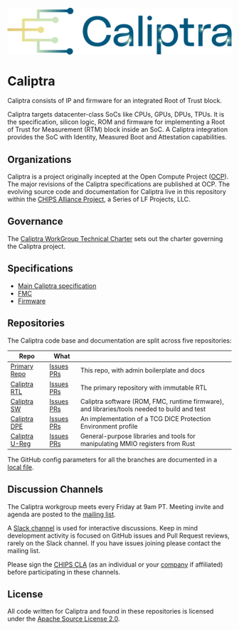 ![Caliptra Logo](doc/images/logo/Caliptra_logo_large.png)

# Caliptra

Caliptra consists of IP and firmware for an integrated Root of Trust block.

Caliptra targets datacenter-class SoCs like CPUs, GPUs, DPUs, TPUs. It is the
specification, silicon logic, ROM and firmware for implementing a Root of Trust
for Measurement (RTM) block inside an SoC. A Caliptra integration provides the
SoC with Identity, Measured Boot and Attestation capabilities.

## Organizations

Caliptra is a project originally incepted at the Open Compute Project
([OCP](https://www.opencompute.org/)).  The major revisions of the Caliptra
specifications are published at OCP. The evolving source code and documentation
for Caliptra live in this repository within the [CHIPS Alliance
Project](https://chipsalliance.org/), a Series of LF Projects, LLC.

## Governance

The [Caliptra WorkGroup Technical Charter](Caliptra_WG_Technical_Charter.md)
sets out the charter governing the Caliptra project.

## Specifications

* [Main Caliptra specification](doc/Caliptra.md)
* [FMC](https://github.com/chipsalliance/caliptra-sw/tree/main/fmc#readme)
* [Firmware]()

## Repositories

The Caliptra code base and documentation are split across five repositories:

| Repo | What |      |
| ---- | ---- | ---- |
| [Primary Repo](https://github.com/chipsalliance/caliptra)        | [Issues](https://github.com/chipsalliance/caliptra/issues) [PRs](https://github.com/chipsalliance/caliptra/pulls) |This repo, with admin boilerplate and docs |
| [Caliptra RTL](https://github.com/chipsalliance/caliptra-rtl)    | [Issues](https://github.com/chipsalliance/caliptra-rtl/issues) [PRs](https://github.com/chipsalliance/caliptra-rtl/pulls) | The primary repository with immutable RTL |
| [Caliptra SW](https://github.com/chipsalliance/caliptra-sw)      | [Issues](https://github.com/chipsalliance/caliptra-sw/issues) [PRs](https://github.com/chipsalliance/caliptra-sw/pulls) | Caliptra software (ROM, FMC, runtime firmware), and libraries/tools needed to build and test |
| [Caliptra DPE](https://github.com/chipsalliance/caliptra-dpe)    | [Issues](https://github.com/chipsalliance/caliptra-dpe/issues) [PRs](https://github.com/chipsalliance/caliptra-dpe/pulls) | An implementation of a TCG DICE Protection Environment profile |
| [Caliptra U-Reg](https://github.com/chipsalliance/caliptra-ureg) | [Issues](https://github.com/chipsalliance/caliptra-ureg/issues) [PRs](https://github.com/chipsalliance/caliptra-ureg/pulls) | General-purpose libraries and tools for manipulating MMIO registers from Rust |

The GitHub config parameters for all the branches are documented in a [local
file](github_rules.md).

## Discussion Channels

The Caliptra workgroup meets every Friday at 9am PT. Meeting invite and agenda
are posted to the [mailing list](https://lists.chipsalliance.org/g/caliptra-wg).

A [Slack channel](https://join.slack.com/t/caliptraworkspace/signup)
is used for interactive discussions. Keep in mind development activity is focused on
GitHub issues and Pull Request reviews, rarely on the Slack channel. If you have
issues joining please contact the mailing list.

Please sign the [CHIPS CLA](https://github.com/chipsalliance/tsc/tree/main/cla)
(as an individual or your
[company](https://github.com/chipsalliance/tsc/blob/main/cla/CLA-status.yml) if
affiliated) before participating in these channels.

## License

All code written for Caliptra and found in these repositories is licensed under
the [Apache Source License 2.0](LICENSE).

